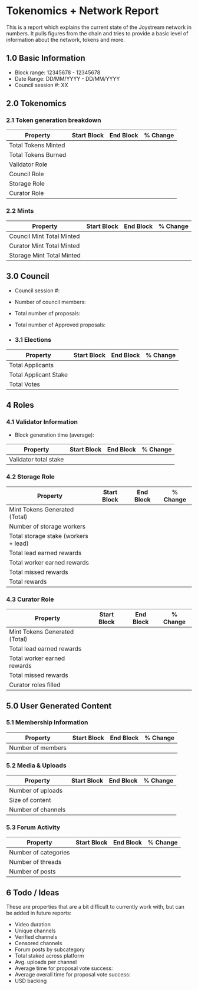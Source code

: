 # Tokenomics + Network Report
This is a report which explains the current state of the Joystream network in numbers. It pulls figures from the chain and tries to provide a basic level of information about the network, tokens and more. 

## 1.0 Basic Information
* Block range: 12345678 - 12345678
* Date Range: DD/MM/YYYY - DD/MM/YYYY
* Council session #: XX

## 2.0 Tokenomics
### 2.1 Token generation breakdown
| Property                    | Start Block | End Block | % Change |
|-----------------------------|--------------|--------------|----------|
| Total Tokens Minted        |              |              |          |
| Total Tokens Burned        |              |              |          |
| Validator Role        |              |              |          |
| Council Role |              |              |          |
| Storage Role       |              |              |          |
| Curator Role       |              |              |          |

### 2.2 Mints 
| Property                    | Start Block | End Block | % Change |
|-----------------------------|--------------|--------------|----------|
| Council Mint Total Minted       |              |              |          |
| Curator Mint Total Minted |              |              |          |
| Storage Mint Total Minted |              |              |          |

## 3.0 Council
* Council session #:
* Number of council members:
* Total number of proposals:
* Total number of Approved proposals:

* ### 3.1 Elections
| Property                    | Start Block | End Block | % Change |
|-----------------------------|--------------|--------------|----------|
| Total Applicants       |              |              |          |
| Total Applicant Stake       |              |              |          |
| Total Votes       |              |              |          |

## 4 Roles
### 4.1 Validator Information
* Block generation time (average):

| Property                    | Start Block | End Block | % Change |
|-----------------------------|--------------|--------------|----------|
| Validator total stake       |              |              |          |

### 4.2 Storage Role
| Property                | Start Block | End Block | % Change |
|-------------------------|--------------|--------------|----------|
| Mint Tokens Generated (Total)    |              |              |          |
| Number of storage workers |              |              |          |
| Total storage stake (workers + lead)  |              |              |          |
| Total lead earned rewards   |              |              |          |
| Total worker earned rewards   |              |              |          |
| Total missed rewards   |              |              |          |
| Total rewards   |              |              |          |

### 4.3 Curator Role
| Property                | Start Block | End Block | % Change |
|-------------------------|--------------|--------------|----------|
| Mint Tokens Generated (Total)    |              |              |          |
| Total lead earned rewards   |              |              |          |
| Total worker earned rewards   |              |              |          |
| Total missed rewards   |              |              |          |
| Curator roles filled     |              |              |          |

## 5.0 User Generated Content
### 5.1 Membership Information
| Property          | Start Block | End Block | % Change |
|-------------------|--------------|--------------|----------|
| Number of members |              |              |          |

### 5.2 Media & Uploads
| Property                | Start Block | End Block | % Change |
|-------------------------|--------------|--------------|----------|
| Number of uploads       |              |              |          |
| Size of content         |              |              |          |
| Number of channels      |              |              |          |

### 5.3 Forum Activity
| Property          | Start Block | End Block | % Change |
|-------------------|--------------|--------------|----------|
| Number of categories |              |              |          |
| Number of threads |              |              |          |
| Number of posts   |              |              |          |

## 6 Todo / Ideas
These are properties that are a bit difficult to currently work with, but can be added in future reports:
* Video duration
* Unique channels
* Verified channels
* Censored channels
* Forum posts by subcategory
* Total staked across platform
* Avg. uploads per channel
* Average time for proposal vote success:
* Average overall time for proposal vote success:
* USD backing